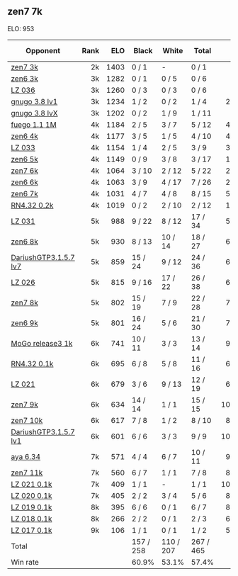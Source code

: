 ## zen7 7k ##

ELO: 953

Opponent | Rank | ELO | Black | White | Total | Win rate
---------|-----:|----:|-------|-------|-------|-------:
[zen7 3k](zen7%203k.md) | 2k | 1403 | 0 / 1 | - | 0 / 1 | 0.0%
[zen6 3k](zen6%203k.md) | 3k | 1282 | 0 / 1 | 0 / 5 | 0 / 6 | 0.0%
[LZ 036](LZ%20036.md) | 3k | 1260 | 0 / 3 | 0 / 3 | 0 / 6 | 0.0%
[gnugo 3.8 lv1](gnugo%203.8%20lv1.md) | 3k | 1234 | 1 / 2 | 0 / 2 | 1 / 4 | 25.0%
[gnugo 3.8 lvX](gnugo%203.8%20lvX.md) | 3k | 1202 | 0 / 2 | 1 / 9 | 1 / 11 | 9.1%
[fuego 1.1 1M](fuego%201.1%201M.md) | 4k | 1184 | 2 / 5 | 3 / 7 | 5 / 12 | 41.7%
[zen6 4k](zen6%204k.md) | 4k | 1177 | 3 / 5 | 1 / 5 | 4 / 10 | 40.0%
[LZ 033](LZ%20033.md) | 4k | 1154 | 1 / 4 | 2 / 5 | 3 / 9 | 33.3%
[zen6 5k](zen6%205k.md) | 4k | 1149 | 0 / 9 | 3 / 8 | 3 / 17 | 17.6%
[zen7 6k](zen7%206k.md) | 4k | 1064 | 3 / 10 | 2 / 12 | 5 / 22 | 22.7%
[zen6 6k](zen6%206k.md) | 4k | 1063 | 3 / 9 | 4 / 17 | 7 / 26 | 26.9%
[zen6 7k](zen6%207k.md) | 4k | 1031 | 4 / 7 | 4 / 8 | 8 / 15 | 53.3%
[RN4.32 0.2k](RN4.32%200.2k.md) | 4k | 1019 | 0 / 2 | 2 / 10 | 2 / 12 | 16.7%
[LZ 031](LZ%20031.md) | 5k | 988 | 9 / 22 | 8 / 12 | 17 / 34 | 50.0%
[zen6 8k](zen6%208k.md) | 5k | 930 | 8 / 13 | 10 / 14 | 18 / 27 | 66.7%
[DariushGTP3.1.5.7 lv7](DariushGTP3.1.5.7%20lv7.md) | 5k | 859 | 15 / 24 | 9 / 12 | 24 / 36 | 66.7%
[LZ 026](LZ%20026.md) | 5k | 815 | 9 / 16 | 17 / 22 | 26 / 38 | 68.4%
[zen7 8k](zen7%208k.md) | 5k | 802 | 15 / 19 | 7 / 9 | 22 / 28 | 78.6%
[zen6 9k](zen6%209k.md) | 5k | 801 | 16 / 24 | 5 / 6 | 21 / 30 | 70.0%
[MoGo release3 1k](MoGo%20release3%201k.md) | 6k | 741 | 10 / 11 | 3 / 3 | 13 / 14 | 92.9%
[RN4.32 0.1k](RN4.32%200.1k.md) | 6k | 695 | 6 / 8 | 5 / 8 | 11 / 16 | 68.8%
[LZ 021](LZ%20021.md) | 6k | 679 | 3 / 6 | 9 / 13 | 12 / 19 | 63.2%
[zen7 9k](zen7%209k.md) | 6k | 634 | 14 / 14 | 1 / 1 | 15 / 15 | 100.0%
[zen7 10k](zen7%2010k.md) | 6k | 617 | 7 / 8 | 1 / 2 | 8 / 10 | 80.0%
[DariushGTP3.1.5.7 lv1](DariushGTP3.1.5.7%20lv1.md) | 6k | 601 | 6 / 6 | 3 / 3 | 9 / 9 | 100.0%
[aya 6.34](aya%206.34.md) | 7k | 571 | 4 / 4 | 6 / 7 | 10 / 11 | 90.9%
[zen7 11k](zen7%2011k.md) | 7k | 560 | 6 / 7 | 1 / 1 | 7 / 8 | 87.5%
[LZ 021 0.1k](LZ%20021%200.1k.md) | 7k | 409 | 1 / 1 | - | 1 / 1 | 100.0%
[LZ 020 0.1k](LZ%20020%200.1k.md) | 7k | 405 | 2 / 2 | 3 / 4 | 5 / 6 | 83.3%
[LZ 019 0.1k](LZ%20019%200.1k.md) | 8k | 395 | 6 / 6 | 0 / 1 | 6 / 7 | 85.7%
[LZ 018 0.1k](LZ%20018%200.1k.md) | 8k | 266 | 2 / 2 | 0 / 1 | 2 / 3 | 66.7%
[LZ 017 0.1k](LZ%20017%200.1k.md) | 9k | 106 | 1 / 1 | 0 / 1 | 1 / 2 | 50.0%
Total | | | 157 / 258 | 110 / 207 | 267 / 465 | 
Win rate| | | 60.9% | 53.1% | 57.4% | 
